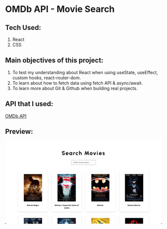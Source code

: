 # OMDb API - Movie Search

## Tech Used:

1. React
2. CSS

## Main objectives of this project:

1. To test my understanding about React when using useState, useEffect, custom hooks, react-router-dom.
2. To learn about how to fetch data using fetch API & async/await.
3. To learn more about Git & Github when building real projects.

## API that I used:

[OMDb API](http://www.omdbapi.com/)


## Preview:
![Movie Search Preview](https://github.com/handikaharianto/OMDb-api/blob/main/public/preview_omdb-api.png?raw=true "Preview")
